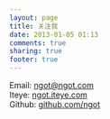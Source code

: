 ```yaml
---
layout: page
title: 关注我
date: 2013-01-05 01:13
comments: true
sharing: true
footer: true
---
```


Email: ngot@ngot.com
<br>
Iteye: <a href="http://ngot.iteye.com">ngot.iteye.com</a>
<br>
Github: <a href="http://github.com/ngot">github.com/ngot</a>
